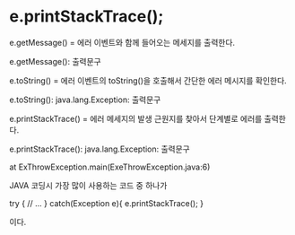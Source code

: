
# e.printStackTrace();



e.getMessage() = 에러 이벤트와 함께 들어오는 메세지를 출력한다.

e.getMessage(): 출력문구

 

e.toString() = 에러 이벤트의 toString()을 호출해서 간단한 에러 메시지를 확인한다.

e.toString(): java.lang.Exception: 출력문구

 

e.printStackTrace() = 에러 메세지의 발생 근원지를 찾아서 단계별로 에러를 출력한다.

e.printStackTrace(): java.lang.Exception: 출력문구

at ExThrowException.main(ExeThrowException.java:6)

JAVA 코딩시 가장 많이 사용하는 코드 중 하나가

try {
  // ...
}
catch(Exception e){
   e.printStackTrace();
}

이다.

<!-- 2021.10.12 -->